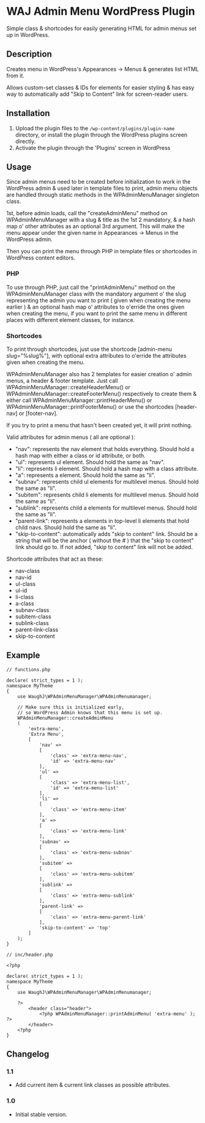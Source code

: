WAJ Admin Menu WordPress Plugin
=========================

Simple class & shortcodes for easily generating HTML for admin menus set up in WordPress.

## Description

Creates menu in WordPress's Appearances -> Menus & generates list HTML from it.

Allows custom-set classes & IDs for elements for easier styling & has easy way to automatically add "Skip to Content" link for screen-reader users.


## Installation

1. Upload the plugin files to the `/wp-content/plugins/plugin-name` directory, or install the plugin through the WordPress plugins screen directly.
2. Activate the plugin through the 'Plugins' screen in WordPress


## Usage

Since admin menus need to be created before initialization to work in the WordPress admin & used later in template files to print, admin menu objects are handled through static methods in the WPAdminMenuManager singleton class.

1st, before admin loads, call the "createAdminMenu" method on WPAdminMenuManager with a slug & title as the 1st 2 mandatory, & a hash map o' other attributes as an optional 3rd argument. This will make the menu appear under the given name in Appearances -> Menus in the WordPress admin.

Then you can print the menu through PHP in template files or shortcodes in WordPress content editors.

### PHP

To use through PHP, just call the "printAdminMenu" method on the WPAdminMenuManager class with the mandatory argument o' the slug representing the admin you want to print ( given when creating the menu earlier ) & an optional hash map o' attributes to o'erride the ones given when creating the menu, if you want to print the same menu in different places with different element classes, for instance.

### Shortcodes

To print through shortcodes, just use the shortcode [admin-menu slug="%slug%"], with optional extra attributes to o'erride the attributes given when creating the menu.

WPAdminMenuManager also has 2 templates for easier creation o' admin menus, a header & footer template. Just call WPAdminMenuManager::createHeaderMenu() or WPAdminMenuManager::createFooterMenu() respectively to create them & either call WPAdminMenuManager::printHeaderMenu() or WPAdminMenuManager::printFooterMenu() or use the shortcodes [header-nav] or [footer-nav].

If you try to print a menu that hasn't been created yet, it will print nothing.

Valid attributes for admin menus ( all are optional ):

* "nav": represents the nav element that holds everything. Should hold a hash map with either a class or id attribute, or both.
* "ul": represents ul element. Should hold the same as "nav".
* "li": represents li element. Should hold a hash map with a class attribute.
* "a": represents a element. Should hold the same as "li".
* "subnav": represents child ul elements for multilevel menus. Should hold the same as "li".
* "subitem": represents child li elements for multilevel menus. Should hold the same as "li".
* "sublink": represents child a elements for multilevel menus. Should hold the same as "li".
* "parent-link": represents a elements in top-level li elements that hold child navs. Should hold the same as "li".
* "skip-to-content": automatically adds "skip to content" link. Should be a string that will be the anchor ( without the # ) that the "skip to content" link should go to. If not added, "skip to content" link will not be added.

Shortcode attributes that act as these:

* nav-class
* nav-id
* ul-class
* ul-id
* li-class
* a-class
* subnav-class
* subitem-class
* sublink-class
* parent-link-class
* skip-to-content


## Example

````
// functions.php

declare( strict_types = 1 );
namespace MyTheme
{
	use WaughJ\WPAdminMenuManager\WPAdminMenumanager;

	// Make sure this is initialized early,
	// so WordPress Admin knows that this menu is set up.
	WPAdminMenuManager::createAdminMenu
	(
		'extra-menu',
		'Extra Menu',
		[
			'nav' =>
			[
				'class' => 'extra-menu-nav',
				'id' => 'extra-menu-nav'
			],
			'ul' =>
			[
				'class' => 'extra-menu-list',
				'id' => 'extra-menu-list'
			],
			'li' =>
			[
				'class' => 'extra-menu-item'
			],
			'a' =>
			[
				'class' => 'extra-menu-link'
			],
			'subnav' =>
			[
				'class' => 'extra-menu-subnav'
			],
			'subitem' =>
			[
				'class' => 'extra-menu-subitem'
			],
			'sublink' =>
			[
				'class' => 'extra-menu-sublink'
			],
			'parent-link' =>
			[
				'class' => 'extra-menu-parent-link'
			],
			'skip-to-content' => 'top'
		]
	);
}
````

````
// inc/header.php

<?php

declare( strict_types = 1 );
namespace MyTheme
{
	use WaughJ\WPAdminMenuManager\WPAdminMenumanager;

	?>
		<header class="header">
			<?php WPAdminMenuManager::printAdminMenu( 'extra-menu' ); ?>
		</header>
	<?php
}
````


## Changelog

### 1.1
* Add current item & current link classes as possible attributes.

### 1.0
* Initial stable version.

